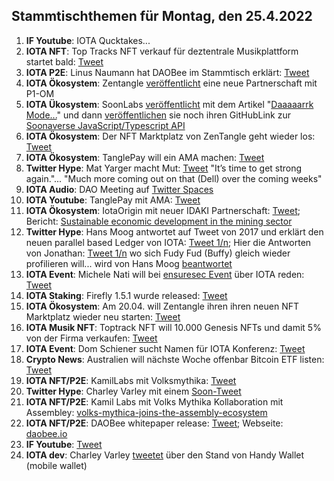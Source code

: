 ## Stammtischthemen für Montag, den 25.4.2022

1. **IF Youtube**: IOTA Qucktakes...
2. **IOTA NFT**: Top Tracks NFT verkauf für deztentrale Musikplattform startet bald: [Tweet](https://twitter.com/ToptracksNFT/status/1516110801840615436?s=20&t=WYh2cFtEoEx2wNLv5WPUPw)
3. **IOTA P2E**: Linus Naumann hat DAOBee im Stammtisch erklärt: [Tweet](https://twitter.com/Daobeegame/status/1516024355989430279?s=20&t=WYh2cFtEoEx2wNLv5WPUPw)
4. **IOTA Ökosystem**: Zentangle [veröffentlicht](https://twitter.com/zentangle_io/status/1516125585797357571?s=20&t=WYh2cFtEoEx2wNLv5WPUPw) eine neue Partnerschaft mit P1-OM
5. **IOTA Ükosystem**: SoonLabs [veröffentlicht](https://twitter.com/soon_labs/status/1516100263823613954?s=20&t=WYh2cFtEoEx2wNLv5WPUPw) mit dem Artikel "[Daaaaarrk Mode...](https://medium.com/@soonlabs/daaaaaaark-mode-57a6b91e7175)" und dann [veröffentlichen](https://twitter.com/soon_labs/status/1516131961990918144?s=20&t=WYh2cFtEoEx2wNLv5WPUPw) sie noch ihren GitHubLink zur [Soonaverse JavaScript/Typescript API](https://github.com/soonlabs/soonaverse-lib)
6. **IOTA Ökosystem**: Der NFT Marktplatz von ZenTangle geht wieder los: [Tweet](https://twitter.com/zentangle_io/status/1516175846372884481?s=20&t=WYh2cFtEoEx2wNLv5WPUPw)
7. **IOTA Ökosystem**: TanglePay will ein AMA machen: [Tweet](https://twitter.com/tanglepaycom/status/1516020380153966594?s=20&t=WYh2cFtEoEx2wNLv5WPUPw)
8. **Twitter Hype**: Mat Yarger macht Mut: [Tweet](https://twitter.com/Mat_Yarger/status/1516155106609471490?s=20&t=WYh2cFtEoEx2wNLv5WPUPw) "It’s time to get strong again."... "Much more coming out on that (Dell) over the coming weeks"
9. **IOTA Audio**: DAO Meeting auf [Twitter Spaces](https://twitter.com/PhyloIota/status/1514865837743947776?s=20&t=01xfoSahqPASZWF0YseVQA)
10. **IOTA Youtube**: TanglePay mit AMA: [Tweet](https://twitter.com/tanglepaycom/status/1516020380153966594?s=20&t=01xfoSahqPASZWF0YseVQA)
11. **IOTA Ökosystem**: IotaOrigin mit neuer IDAKI Partnerschaft: [Tweet](https://twitter.com/origin_iota/status/1516379698841935874?s=20&t=01xfoSahqPASZWF0YseVQA); Bericht: [Sustainable economic development in the mining sector](https://www.giz.de/en/worldwide/19891.html)
12. **Twitter Hype**: Hans Moog antwortet auf Tweet von 2017 und erklärt den neuen parallel based Ledger von IOTA: [Tweet 1/n](https://twitter.com/hus_qy/status/1516191493790351363?s=20&t=01xfoSahqPASZWF0YseVQA); Hier die Antworten von Jonathan: [Tweet 1/n](https://twitter.com/Jogenfors/status/1516532205211766794?s=20) wo sich Fudy Fud (Buffy) gleich wieder profilieren will... wird von Hans Moog [beantwortet](https://twitter.com/hus_qy/status/1516742469702062086?s=20)
13. **IOTA Event**: Michele Nati will bei [ensuresec Event](https://www.linkedin.com/feed/update/urn:li:share:6922202829361156096) über IOTA reden: [Tweet](https://twitter.com/michelenati/status/1516437203810934785?s=20&t=01xfoSahqPASZWF0YseVQA)
14. **IOTA Staking**: Firefly 1.5.1 wurde released: [Tweet](https://twitter.com/c_varley/status/1516484389718437889?s=20&t=01xfoSahqPASZWF0YseVQA)
15. **IOTA Ökosystem**: Am 20.04. will Zentangle ihren ihren neuen NFT Marktplatz wieder neu starten: [Tweet](https://twitter.com/zentangle_io/status/1516175846372884481?s=20&t=01xfoSahqPASZWF0YseVQA)
16. **IOTA Musik NFT**: Toptrack NFT will 10.000 Genesis NFTs und damit 5% von der Firma verkaufen: [Tweet](https://twitter.com/ToptracksNFT/status/1516110801840615436?s=20&t=01xfoSahqPASZWF0YseVQA)
17. **IOTA Event**: Dom Schiener sucht Namen für IOTA Konferenz: [Tweet](https://twitter.com/DomSchiener/status/1516348354250301447?s=20&t=01xfoSahqPASZWF0YseVQA)
18. **Crypto News**: Australien will nächste Woche offenbar Bitcoin ETF listen: [Tweet](https://twitter.com/btc_archive/status/1516354494199742464?s=21&t=TquqJ_6fWRGoLXkyw9r3eA)
19. **IOTA NFT/P2E**: KamilLabs mit Volksmythika: [Tweet](https://twitter.com/kamilabsstudio/status/1516672554139889667?s=20)
20. **Twitter Hype**: Charley Varley mit einem [Soon-Tweet](https://twitter.com/c_varley/status/1516748176602144778?s=20)
21. **IOTA NFT/P2E**: Kamil Labs mit Volks Mythika Kollaboration mit Assembley: [volks-mythica-joins-the-assembly-ecosystem](https://blog.assembly.sc/volks-mythica-joins-the-assembly-ecosystem/)
22. **IOTA NFT/P2E**: DAOBee whitepaper release: [Tweet](https://twitter.com/Daobeegame/status/1516780141128699910?s=20&t=jZ1tbBopzNyluBp3bLJcaQ); Webseite: [daobee.io](https://www.daobee.io/)
23. **IF Youtube**: [Tweet](https://twitter.com/iota/status/1516794084026990611?s=20&t=jZ1tbBopzNyluBp3bLJcaQ)
24. **IOTA dev**: Charley Varley [tweetet](https://twitter.com/c_varley/status/1516755847891677186?s=20&t=0KZWIpP32LV_l4Kf0PSHLA) über den Stand von Handy Wallet (mobile wallet)
